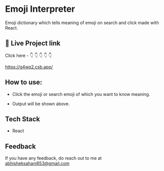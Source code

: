 # Emoji Interpreter

Emoji dictionary which tells meaning of emoji on search and click made with React.





## 🔗 Live Project link

Click here - 👇 👇 👇 👇 👇

https://g4wq2.csb.app/

  
## How to use:


- Click the emoji or search emoji of which you want to know meaning.

- Output will be shown above.




  
## Tech Stack

- React
## Feedback

If you have any feedback, do reach out to me at abhisheksahani653@gmail.com

  
